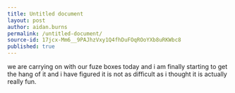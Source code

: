 ```yaml
---
title: Untitled document
layout: post
author: aidan.burns
permalink: /untitled-document/
source-id: 17jcx-Mm6__9PAJhzVxy1Q4fhDuFOqROoYXb8uRKWbc8
published: true
---
```

we are carrying on with our fuze boxes today and i am finally starting to get the hang of it and i have figured it is not as difficult as i thought it is actually really fun.

